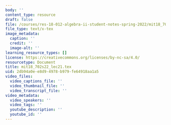 ```yaml
---
body: ''
content_type: resource
draft: false
file: /courses/res-18-012-algebra-ii-student-notes-spring-2022/mit18_702s22_lec21.tex
file_type: text/x-tex
image_metadata:
  caption: ''
  credit: ''
  image-alt: ''
learning_resource_types: []
license: https://creativecommons.org/licenses/by-nc-sa/4.0/
resourcetype: Document
title: mit18_702s22_lec21.tex
uid: 2db94a0e-e8d9-4978-b979-fe64918aa1a5
video_files:
  video_captions_file: ''
  video_thumbnail_file: ''
  video_transcript_file: ''
video_metadata:
  video_speakers: ''
  video_tags: ''
  youtube_description: ''
  youtube_id: ''
---
```

